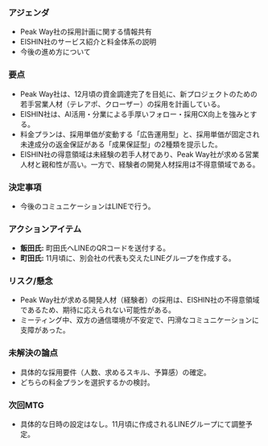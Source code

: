### アジェンダ
- Peak Way社の採用計画に関する情報共有
- EISHIN社のサービス紹介と料金体系の説明
- 今後の進め方について

### 要点
- Peak Way社は、12月頃の資金調達完了を目処に、新プロジェクトのための若手営業人材（テレアポ、クローザー）の採用を計画している。
- EISHIN社は、AI活用・分業による手厚いフォロー・採用CX向上を強みとする。
- 料金プランは、採用単価が変動する「広告運用型」と、採用単価が固定され未達成分の返金保証がある「成果保証型」の2種類を提示した。
- EISHIN社の得意領域は未経験の若手人材であり、Peak Way社が求める営業人材と親和性が高い。一方で、経験者の開発人材採用は不得意領域である。

### 決定事項
- 今後のコミュニケーションはLINEで行う。

### アクションアイテム
- **飯田氏:** 町田氏へLINEのQRコードを送付する。
- **町田氏:** 11月頃に、別会社の代表も交えたLINEグループを作成する。

### リスク/懸念
- Peak Way社が求める開発人材（経験者）の採用は、EISHIN社の不得意領域であるため、期待に応えられない可能性がある。
- ミーティング中、双方の通信環境が不安定で、円滑なコミュニケーションに支障があった。

### 未解決の論点
- 具体的な採用要件（人数、求めるスキル、予算感）の確定。
- どちらの料金プランを選択するかの検討。

### 次回MTG
- 具体的な日時の設定はなし。11月頃に作成されるLINEグループにて調整予定。